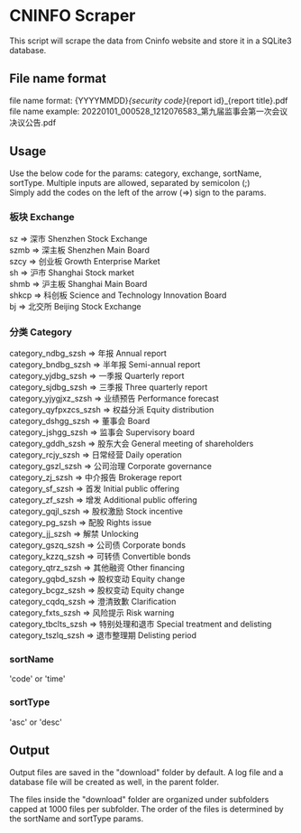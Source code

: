 # CNINFO Scraper

This script will scrape the data from Cninfo website and store it in a SQLite3 database. 

## File name format
file name format: {YYYYMMDD}_{security code}_{report id}_{report title}.pdf  
file name example: 20220101_000528_1212076583_第九届监事会第一次会议决议公告.pdf  

## Usage
Use the below code for the params: category, exchange, sortName, sortType. 
Multiple inputs are allowed, separated by semicolon (;)  
Simply add the codes on the left of the arrow (=>) sign to the params.  

### 板块 Exchange  
sz => 深市 Shenzhen Stock Exchange  
szmb => 深主板 Shenzhen Main Board   
szcy => 创业板 Growth Enterprise Market  
sh => 沪市 Shanghai Stock market  
shmb => 沪主板 Shanghai Main Board  
shkcp => 科创板 Science and Technology Innovation Board  
bj => 北交所 Beijing Stock Exchange  
  
### 分类 Category  
category_ndbg_szsh => 年报 Annual report  
category_bndbg_szsh => 半年报 Semi-annual report  
category_yjdbg_szsh => 一季报 Quarterly report  
category_sjdbg_szsh => 三季报 Three quarterly report  
category_yjygjxz_szsh => 业绩预告 Performance forecast  
category_qyfpxzcs_szsh => 权益分派 Equity distribution  
category_dshgg_szsh => 董事会 Board  
category_jshgg_szsh => 监事会 Supervisory board  
category_gddh_szsh => 股东大会 General meeting of shareholders  
category_rcjy_szsh => 日常经营 Daily operation  
category_gszl_szsh => 公司治理 Corporate governance  
category_zj_szsh => 中介报告 Brokerage report  
category_sf_szsh => 首发 Initial public offering  
category_zf_szsh => 增发 Additional public offering  
category_gqjl_szsh => 股权激励 Stock incentive  
category_pg_szsh => 配股 Rights issue  
category_jj_szsh => 解禁 Unlocking  
category_gszq_szsh => 公司债 Corporate bonds  
category_kzzq_szsh => 可转债 Convertible bonds  
category_qtrz_szsh => 其他融资 Other financing  
category_gqbd_szsh => 股权变动 Equity change  
category_bcgz_szsh => 股权变动 Equity change  
category_cqdq_szsh => 澄清致歉 Clarification  
category_fxts_szsh => 风险提示 Risk warning  
category_tbclts_szsh => 特别处理和退市 Special treatment and delisting  
category_tszlq_szsh => 退市整理期 Delisting period  

### sortName
'code' or 'time'  
### sortType
'asc' or 'desc'

## Output  
Output files are saved in the "download" folder by default. A log file and a database file will be created as well, 
in the parent folder. 

The files inside the "download" folder are organized under subfolders capped at 1000 files per subfolder. 
The order of the files is determined by the sortName and sortType params.







